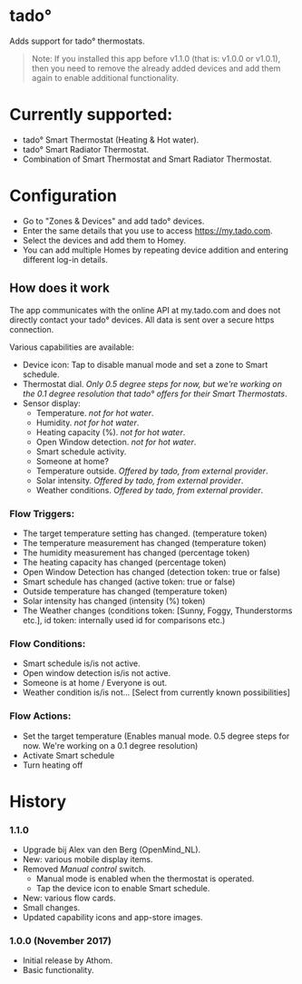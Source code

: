 # tado°
Adds support for tado° thermostats.

> Note: If you installed this app before v1.1.0 (that is: v1.0.0 or v1.0.1), then you need to remove the already added devices and add them again to enable additional functionality.

# Currently supported:
* tado° Smart Thermostat (Heating & Hot water).
* tado° Smart Radiator Thermostat.
* Combination of Smart Thermostat and Smart Radiator Thermostat.


# Configuration
* Go to "Zones & Devices" and add tado° devices.
* Enter the same details that you use to access https://my.tado.com.
* Select the devices and add them to Homey.
* You can add multiple Homes by repeating device addition and entering different log-in details.

## How does it work
The app communicates with the online API at my.tado.com and does not directly contact your tado° devices. All data is sent over a secure https connection.

Various capabilities are available:
* Device icon: Tap to disable manual mode and set a zone to Smart schedule.
* Thermostat dial. _Only 0.5 degree steps for now, but we're working on the 0.1 degree resolution that tado° offers for their Smart Thermostats_.
* Sensor display:
  * Temperature. _not for hot water_.
  * Humidity. _not for hot water_.
  * Heating capacity (%). _not for hot water_.
  * Open Window detection. _not for hot water_.
  * Smart schedule activity.
  * Someone at home?
  * Temperature outside. _Offered by tado, from external provider_.
  * Solar intensity. _Offered by tado, from external provider_.
  * Weather conditions. _Offered by tado, from external provider_.


### Flow Triggers:
  * The target temperature setting has changed. (temperature token)
  * The temperature measurement has changed (temperature token)
  * The humidity measurement has changed (percentage token)
  * The heating capacity has changed (percentage token)
  * Open Window Detection has changed (detection token: true or false)
  * Smart schedule has changed (active token: true or false)
  * Outside temperature has changed (temperature token)
  * Solar intensity has changed (intensity (%) token)
  * The Weather changes (conditions token: [Sunny, Foggy, Thunderstorms etc.], id token: internally used id for comparisons etc.)


### Flow Conditions:
  * Smart schedule is/is not active.
  * Open window detection is/is not active.
  * Someone is at home / Everyone is out.
  * Weather condition is/is not... [Select from currently known possibilities]


### Flow Actions:
  * Set the target temperature (Enables manual mode. 0.5 degree steps for now. We're working on a 0.1 degree resolution)
  * Activate Smart schedule
  * Turn heating off


# History

### 1.1.0
  * Upgrade bij Alex van den Berg (OpenMind_NL).
  * New: various mobile display items.
  * Removed _Manual control_ switch.
    * Manual mode is enabled when the thermostat is operated.
    * Tap the device icon to enable Smart schedule.
  * New: various flow cards.
  * Small changes.
  * Updated capability icons and app-store images.

### 1.0.0 (November 2017)
  * Initial release by Athom.
  * Basic functionality.
